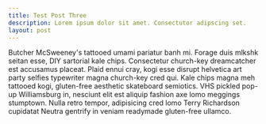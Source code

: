 ```yaml
---
title: Test Post Three
description: Lorem ipsum dolor sit amet. Consectutor adipscing set.
layout: post
---
```


Butcher McSweeney's tattooed umami pariatur banh mi. Forage duis mlkshk seitan esse, DIY sartorial kale chips. Consectetur church-key dreamcatcher est accusamus placeat. Plaid ennui cray, kogi esse disrupt helvetica art party selfies typewriter magna church-key cred qui. Kale chips magna meh tattooed kogi, gluten-free aesthetic skateboard semiotics. VHS pickled pop-up Williamsburg in, nesciunt elit est aliquip fashion axe lomo meggings stumptown. Nulla retro tempor, adipisicing cred lomo Terry Richardson cupidatat Neutra gentrify in veniam readymade gluten-free ullamco.

